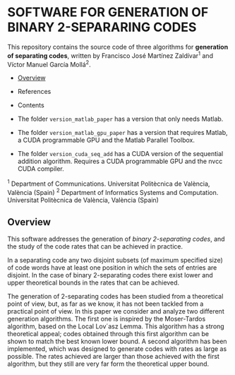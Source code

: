 # SOFTWARE FOR GENERATION OF BINARY 2-SEPARARING CODES


This repository contains the source code of three algorithms for **generation of separating codes**, written by Francisco José Martínez Zaldívar<sup>1</sup> and Víctor Manuel García Mollá<sup>2</sup>.

 

- [Overview](#overview)
  
- References

- Contents

- The folder `version_matlab_paper` has a version that only needs Matlab.

- The folder `version_matlab_gpu_paper` has a version that requires Matlab, a CUDA programmable GPU and the Matlab Parallel Toolbox.

- The folder `version_cuda_seq_add` has a CUDA version of the sequential addition algorithm. Requires a CUDA programmable GPU and the 
nvcc CUDA compiler.

<sup>1</sup> Department of Communications. Universitat Politècnica de València, València (Spain)
<sup>2</sup> Department of Informatics Systems and Computation. Universitat Politècnica de València, València (Spain)


<div id="overview">
 
## Overview 

This software addresses the generation of *binary 2-separating codes*, and the study of the code rates
that can be achieved in practice. 

In a separating code any two disjoint subsets (of maximum
specified size) of code words have at least one position in which the sets of entries are disjoint. In
the case of binary 2-separating codes there exist lower and upper theoretical bounds in the rates
that can be achieved. 

The generation of 2-separating codes has been studied from a theoretical
point of view, but, as far as we know, it has not been tackled from a practical point of view. In
this paper we consider and analyze two different generation algorithms. The first one is inspired
by the Moser-Tardos algorithm, based on the Local Lov´asz Lemma. This algorithm has a strong
theoretical appeal; codes obtained through this first algorithm can be shown to match the best
known lower bound. A second algorithm has been implemented, which was designed to generate
codes with rates as large as possible. The rates achieved are larger than those achieved with
the first algorithm, but they still are very far form the theoretical upper bound. 

</div>
